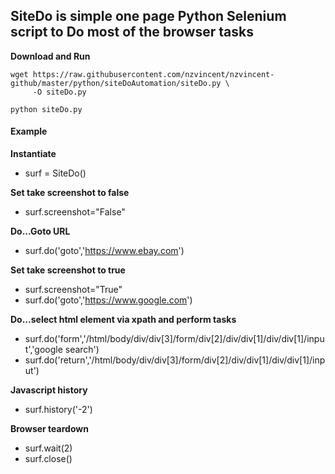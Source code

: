 
## SiteDo is simple one page Python Selenium script to Do most of the browser tasks

**Download and Run**

```
wget https://raw.githubusercontent.com/nzvincent/nzvincent-github/master/python/siteDoAutomation/siteDo.py \
     -O siteDo.py

python siteDo.py

```


#### Example

**Instantiate**
* surf = SiteDo()

**Set take screenshot to false**  
* surf.screenshot="False"

**Do...Goto URL**
* surf.do('goto','https://www.ebay.com')

**Set take screenshot to true**  
* surf.screenshot="True"
* surf.do('goto','https://www.google.com')

**Do...select html element via xpath and perform tasks**
* surf.do('form','/html/body/div/div[3]/form/div[2]/div/div[1]/div/div[1]/input','google search')
* surf.do('return','/html/body/div/div[3]/form/div[2]/div/div[1]/div/div[1]/input')

**Javascript history**
* surf.history('-2')

**Browser teardown**
* surf.wait(2)
* surf.close()


